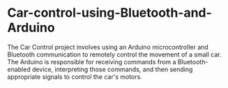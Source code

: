 # Car-control-using-Bluetooth-and-Arduino
The Car Control project involves using an Arduino microcontroller and Bluetooth communication to remotely control the movement of a small car. The Arduino is responsible for receiving commands from a Bluetooth-enabled device, interpreting those commands, and then sending appropriate signals to control the car's motors. 
